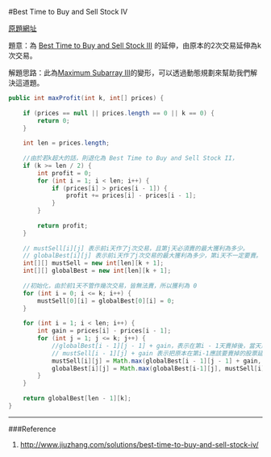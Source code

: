 #Best Time to Buy and Sell Stock IV

[原題網址](http://www.lintcode.com/en/problem/best-time-to-buy-and-sell-stock-iv/)

題意：為 [Best Time to Buy and Sell Stock III](high_frequency/best_time_to_buy_and_sell_stock_iv.md) 的延伸，由原本的2次交易延伸為k次交易。

解題思路：此為[Maximum Subarray III](array/maximum_subarray_iii.md)的變形，可以透過動態規劃來幫助我們解決這道題。


```java
public int maxProfit(int k, int[] prices) {
        
    if (prices == null || prices.length == 0 || k == 0) {
        return 0;
    }
    
    int len = prices.length;
    
    //由於若k超大的話，則退化為 Best Time to Buy and Sell Stock II，
    if (k >= len / 2) {
        int profit = 0;
        for (int i = 1; i < len; i++) {
            if (prices[i] > prices[i - 1]) {
                profit += prices[i] - prices[i - 1];
            }
        }
        
        return profit;
    }
    
    // mustSell[i][j] 表示前i天作了j次交易，且第j天必須賣的最大獲利為多少。
    // globalBest[i][j] 表示前i天作了j次交易的最大獲利為多少，第i天不一定要賣。
    int[][] mustSell = new int[len][k + 1];
    int[][] globalBest = new int[len][k + 1];
    
    //初始化，由於前1天不管作幾次交易，皆無法賣，所以獲利為 0
    for (int i = 0; i <= k; i++) {
        mustSell[0][i] = globalBest[0][i] = 0;
    }
    
    for (int i = 1; i < len; i++) {
        int gain = prices[i] - prices[i - 1];
        for (int j = 1; j <= k; j++) {
            //globalBest[i - 1][j - 1] + gain，表示在第i - 1天賣掉後，當天馬上又買，接著在第i天賣掉的獲利
            // mustSell[i - 1][j] + gain 表示把原本在第i-1應該要賣掉的股票延到第i天賣。
            mustSell[i][j] = Math.max(globalBest[i - 1][j - 1] + gain, mustSell[i - 1][j] + gain);
            globalBest[i][j] = Math.max(globalBest[i-1][j], mustSell[i][j]);
        }
    }
    
    return globalBest[len - 1][k];
}
```

---
###Reference

1. http://www.jiuzhang.com/solutions/best-time-to-buy-and-sell-stock-iv/